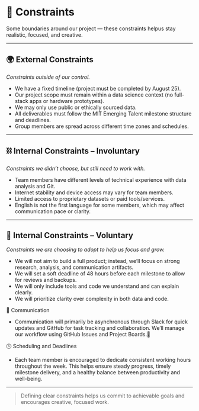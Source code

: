 # 🧱 Constraints

Some boundaries around our project — these constraints helpus
stay realistic, focused, and creative.

---

## 🌍 External Constraints  

_Constraints outside of our control._

- We have a fixed timeline (project must be completed by August 25).
- Our project scope must remain within a data science context
(no full-stack apps or hardware prototypes).
- We may only use public or ethically sourced data.
- All deliverables must follow the MIT Emerging Talent milestone structure and deadlines.
- Group members are spread across different time zones and schedules.

---

## ⛓️ Internal Constraints – Involuntary  

_Constraints we didn’t choose, but still need to work with._

- Team members have different levels of technical experience with data analysis
and Git.
- Internet stability and device access may vary for team members.
- Limited access to proprietary datasets or paid tools/services.
- English is not the first language for some members, which may
affect communication pace or clarity.

---

## 🎯 Internal Constraints – Voluntary  

_Constraints we are choosing to adopt to help us focus and grow._

- We will not aim to build a full product; instead, we’ll focus on strong research,
analysis, and communication artifacts.
- We will set a soft deadline of 48 hours before each milestone
to allow for reviews and backups.
- We will only include tools and code we understand and can explain clearly.
- We will prioritize clarity over complexity in both data and code.

📨 Communication

- Communication will primarily be asynchronous through Slack for quick updates
and GitHub for task tracking and collaboration. We’ll manage our workflow using
GitHub Issues and Project Boards.💬

🕒 Scheduling and Deadlines

- Each team member is encouraged to dedicate consistent working hours throughout
the week. This helps ensure steady progress, timely milestone delivery,
and a healthy balance between productivity and well-being.

---

> Defining clear constraints helps us commit to achievable goals and encourages
> creative, focused work.
>
